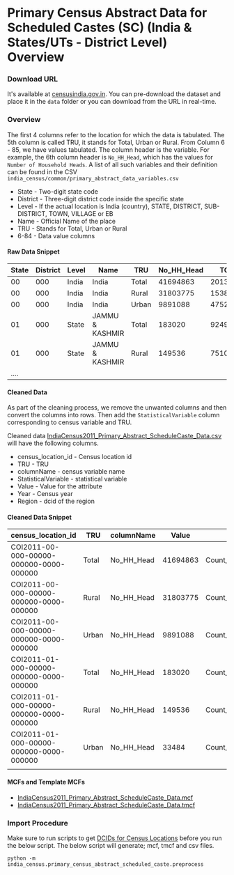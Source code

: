 # Primary Census Abstract Data for Scheduled Castes (SC) (India & States/UTs - District Level) Overview


### Download URL
It's available at [censusindia.gov.in](http://censusindia.gov.in/2011census/SC-ST/pca_state_distt_sc.xls). You can pre-download the dataset and place it in the `data` folder or you can download from the URL in real-time. 

### Overview
The first 4 columns refer to the location for which the data is tabulated. The 5th column is called TRU, it stands for Total, Urban or Rural. From Column 6 - 85, we have values tabulated. The column header is the variable. For example, the 6th column header is `No_HH_Head`, which has the values for `Number of Household Heads`. A list of all such variables and their definition can be found in the CSV  `india_census/common/primary_abstract_data_variables.csv`

 - State - Two-digit state code
 - District - Three-digit district code inside the specific state
 - Level - If the actual location is India (country), STATE, DISTRICT, SUB-DISTRICT, TOWN, VILLAGE or EB
 - Name - Official Name of the place
 - TRU - Stands for Total, Urban or Rural
 - 6-84 - Data value columns 

 #### Raw Data Snippet

| State |  District | Level  |  Name            | TRU    |  No_HH_Head | TOT_P     | .... |
| ----- | --------- | ------ | ---------------- | ------ | ----------- | --------- | ---- |
| 00    | 000       |  India |  India           |  Total |  41694863   | 201378372 |      |
| 00    | 000       |  India |  India           |  Rural |  31803775   | 153850848 |      |
| 00    | 000       |  India |  India           |  Urban |  9891088    |  47527524 |      |
| 01    | 000       |  State |  JAMMU & KASHMIR |  Total |  183020     | 924991    |      |
| 01    | 000       |  State |  JAMMU & KASHMIR |  Rural |  149536     | 751026    |      |
| ....  |


#### Cleaned Data
As part of the cleaning process, we remove the unwanted columns and then convert the columns into rows. Then add the `StatisticalVariable` column corresponding to census variable and TRU.

Cleaned data [IndiaCensus2011_Primary_Abstract_ScheduleCaste_Data.csv](IndiaCensus2011_Primary_Abstract_ScheduleCaste_Data.csv) will have the following columns.

- census_location_id - Census location id
- TRU - TRU
- columnName - census variable name
- StatisticalVariable - statistical variable
- Value - Value for the attribute
- Year - Census year
- Region - dcid of the region

#### Cleaned Data Snippet

| census_location_id                      | TRU   | columnName | Value    | StatisticalVariable                 | Year | Region                    |
| --------------------------------------- | ----- | ---------- | -------- | ----------------------------------- | ---- | ------------------------- |
| COI2011-00-000-00000-000000-0000-000000 | Total | No_HH_Head | 41694863 | Count_Household_ScheduleCaste       | 2011 | dcid:country/IND          |
| COI2011-00-000-00000-000000-0000-000000 | Rural | No_HH_Head | 31803775 | Count_Household_ScheduleCaste_Rural | 2011 | dcid:country/IND          |
| COI2011-00-000-00000-000000-0000-000000 | Urban | No_HH_Head | 9891088  | Count_Household_ScheduleCaste_Urban | 2011 | dcid:country/IND          |
| COI2011-01-000-00000-000000-0000-000000 | Total | No_HH_Head | 183020   | Count_Household_ScheduleCaste       | 2011 | dcid:wikidataId/Q66278313 |
| COI2011-01-000-00000-000000-0000-000000 | Rural | No_HH_Head | 149536   | Count_Household_ScheduleCaste_Rural | 2011 | dcid:wikidataId/Q66278313 |
| COI2011-01-000-00000-000000-0000-000000 | Urban | No_HH_Head | 33484    | Count_Household_ScheduleCaste_Urban | 2011 | dcid:wikidataId/Q66278313 |
|                                         |


#### MCFs and Template MCFs

- [IndiaCensus2011_Primary_Abstract_ScheduleCaste_Data.mcf](IndiaCensus2011_Primary_Abstract_ScheduleCaste_Data.mcf)
- [IndiaCensus2011_Primary_Abstract_ScheduleCaste_Data.tmcf](IndiaCensus2011_Primary_Abstract_ScheduleCaste_Data.tmcf)

### Import Procedure

Make sure to run scripts to get [DCIDs for Census Locations](./../) before you run the below script. The below script will generate; mcf, tmcf and csv files.

`python -m india_census.primary_census_abstract_scheduled_caste.preprocess`